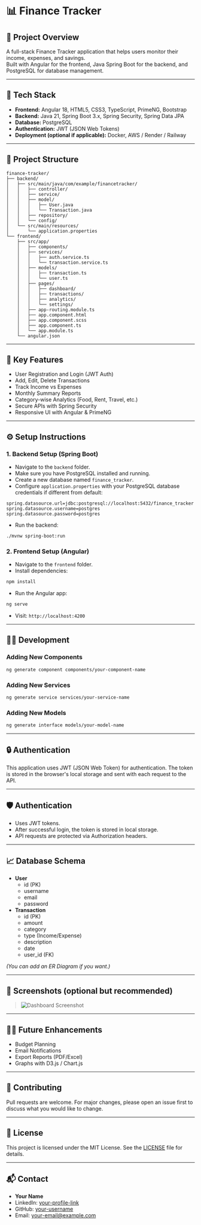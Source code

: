 # 📊 Finance Tracker

## 📝 Project Overview
A full-stack Finance Tracker application that helps users monitor their income, expenses, and savings.  
Built with Angular for the frontend, Java Spring Boot for the backend, and PostgreSQL for database management.

---

## 🚀 Tech Stack

- **Frontend:** Angular 18, HTML5, CSS3, TypeScript, PrimeNG, Bootstrap
- **Backend:** Java 21, Spring Boot 3.x, Spring Security, Spring Data JPA
- **Database:** PostgreSQL
- **Authentication:** JWT (JSON Web Tokens)
- **Deployment (optional if applicable):** Docker, AWS / Render / Railway

---

## 📂 Project Structure

```plaintext
finance-tracker/
├── backend/
│   ├── src/main/java/com/example/financetracker/
│   │   ├── controller/
│   │   ├── service/
│   │   ├── model/
│   │   │   ├── User.java
│   │   │   └── Transaction.java
│   │   ├── repository/
│   │   └── config/
│   └── src/main/resources/
│       └── application.properties
└── frontend/
    ├── src/app/
    │   ├── components/
    │   ├── services/
    │   │   ├── auth.service.ts
    │   │   └── transaction.service.ts
    │   ├── models/
    │   │   ├── transaction.ts
    │   │   └── user.ts
    │   ├── pages/
    │   │   ├── dashboard/
    │   │   ├── transactions/
    │   │   ├── analytics/
    │   │   └── settings/
    │   ├── app-routing.module.ts
    │   ├── app.component.html
    │   ├── app.component.scss
    │   ├── app.component.ts
    │   └── app.module.ts
    └── angular.json
```

---

## 🎯 Key Features

- User Registration and Login (JWT Auth)
- Add, Edit, Delete Transactions
- Track Income vs Expenses
- Monthly Summary Reports
- Category-wise Analytics (Food, Rent, Travel, etc.)
- Secure APIs with Spring Security
- Responsive UI with Angular & PrimeNG

---

## ⚙️ Setup Instructions

### 1. Backend Setup (Spring Boot)

- Navigate to the `backend` folder.
- Make sure you have PostgreSQL installed and running.
- Create a new database named `finance_tracker`.
- Configure `application.properties` with your PostgreSQL database credentials if different from default:

```properties
spring.datasource.url=jdbc:postgresql://localhost:5432/finance_tracker
spring.datasource.username=postgres
spring.datasource.password=postgres
```

- Run the backend:

```bash
./mvnw spring-boot:run
```

### 2. Frontend Setup (Angular)

- Navigate to the `frontend` folder.
- Install dependencies:

```bash
npm install
```

- Run the Angular app:

```bash
ng serve
```

- Visit: `http://localhost:4200`

---

## 👨‍💻 Development

### Adding New Components

```bash
ng generate component components/your-component-name
```

### Adding New Services

```bash
ng generate service services/your-service-name
```

### Adding New Models

```bash
ng generate interface models/your-model-name
```

---

## 🔒 Authentication

This application uses JWT (JSON Web Token) for authentication. The token is stored in the browser's local storage and sent with each request to the API.

---

## 🛡️ Authentication

- Uses JWT tokens.
- After successful login, the token is stored in local storage.
- API requests are protected via Authorization headers.

---

## 📈 Database Schema

- **User**
  - id (PK)
  - username
  - email
  - password
- **Transaction**
  - id (PK)
  - amount
  - category
  - type (Income/Expense)
  - description
  - date
  - user_id (FK)

*(You can add an ER Diagram if you want.)*

---

## 📸 Screenshots (optional but recommended)

> ![Dashboard Screenshot](link-to-screenshot.png)

---

## 🧑‍🧬 Future Enhancements

- Budget Planning
- Email Notifications
- Export Reports (PDF/Excel)
- Graphs with D3.js / Chart.js

---

## 🤝 Contributing

Pull requests are welcome. For major changes, please open an issue first to discuss what you would like to change.

---

## 📄 License

This project is licensed under the MIT License. See the [LICENSE](LICENSE) file for details.

---

## 📬 Contact

- **Your Name**
- LinkedIn: [your-profile-link](https://linkedin.com/in/your-profile)
- GitHub: [your-username](https://github.com/your-username)
- Email: your-email@example.com

